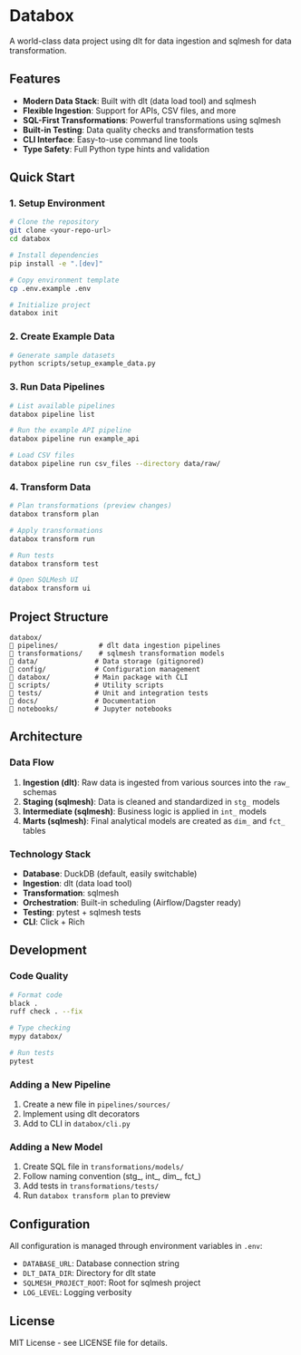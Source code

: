 # Databox

A world-class data project using dlt for data ingestion and sqlmesh for data transformation.

## Features

- **Modern Data Stack**: Built with dlt (data load tool) and sqlmesh
- **Flexible Ingestion**: Support for APIs, CSV files, and more
- **SQL-First Transformations**: Powerful transformations using sqlmesh
- **Built-in Testing**: Data quality checks and transformation tests
- **CLI Interface**: Easy-to-use command line tools
- **Type Safety**: Full Python type hints and validation

## Quick Start

### 1. Setup Environment

```bash
# Clone the repository
git clone <your-repo-url>
cd databox

# Install dependencies
pip install -e ".[dev]"

# Copy environment template
cp .env.example .env

# Initialize project
databox init
```

### 2. Create Example Data

```bash
# Generate sample datasets
python scripts/setup_example_data.py
```

### 3. Run Data Pipelines

```bash
# List available pipelines
databox pipeline list

# Run the example API pipeline
databox pipeline run example_api

# Load CSV files
databox pipeline run csv_files --directory data/raw/
```

### 4. Transform Data

```bash
# Plan transformations (preview changes)
databox transform plan

# Apply transformations
databox transform run

# Run tests
databox transform test

# Open SQLMesh UI
databox transform ui
```

## Project Structure

```
databox/
   pipelines/          # dlt data ingestion pipelines
   transformations/    # sqlmesh transformation models
   data/              # Data storage (gitignored)
   config/            # Configuration management
   databox/           # Main package with CLI
   scripts/           # Utility scripts
   tests/             # Unit and integration tests
   docs/              # Documentation
   notebooks/         # Jupyter notebooks
```

## Architecture

### Data Flow

1. **Ingestion (dlt)**: Raw data is ingested from various sources into the `raw_` schemas
2. **Staging (sqlmesh)**: Data is cleaned and standardized in `stg_` models
3. **Intermediate (sqlmesh)**: Business logic is applied in `int_` models
4. **Marts (sqlmesh)**: Final analytical models are created as `dim_` and `fct_` tables

### Technology Stack

- **Database**: DuckDB (default, easily switchable)
- **Ingestion**: dlt (data load tool)
- **Transformation**: sqlmesh
- **Orchestration**: Built-in scheduling (Airflow/Dagster ready)
- **Testing**: pytest + sqlmesh tests
- **CLI**: Click + Rich

## Development

### Code Quality

```bash
# Format code
black .
ruff check . --fix

# Type checking
mypy databox/

# Run tests
pytest
```

### Adding a New Pipeline

1. Create a new file in `pipelines/sources/`
2. Implement using dlt decorators
3. Add to CLI in `databox/cli.py`

### Adding a New Model

1. Create SQL file in `transformations/models/`
2. Follow naming convention (stg_, int_, dim_, fct_)
3. Add tests in `transformations/tests/`
4. Run `databox transform plan` to preview

## Configuration

All configuration is managed through environment variables in `.env`:

- `DATABASE_URL`: Database connection string
- `DLT_DATA_DIR`: Directory for dlt state
- `SQLMESH_PROJECT_ROOT`: Root for sqlmesh project
- `LOG_LEVEL`: Logging verbosity

## License

MIT License - see LICENSE file for details.